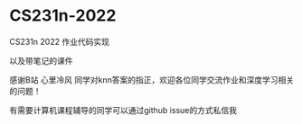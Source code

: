 # CS231n-2022
CS231n 2022 作业代码实现

以及带笔记的课件

感谢B站 心里冷风 同学对knn答案的指正，欢迎各位同学交流作业和深度学习相关的问题！

有需要计算机课程辅导的同学可以通过github issue的方式私信我
